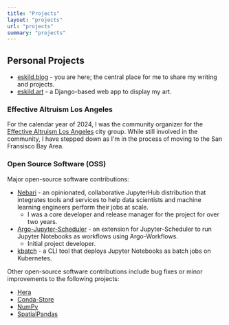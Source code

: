 ```yaml
---
title: "Projects"
layout: "projects"
url: "projects"
summary: "projects"
---
```




## Personal Projects

- [eskild.blog](https://eskild.blog) - you are here; the central place for me to share my writing and projects.
- [eskild.art](https://eskild.art) - a Django-based web app to display my art.


### Effective Altruism Los Angeles

For the calendar year of 2024, I was the community organizer for the [Effective Altruism Los Angeles](https://effectivealtruismla.org) city group. While still involved in the community, I have stepped down as I'm in the process of moving to the San Fransisco Bay Area.


### Open Source Software (OSS)

Major open-source software contributions:

- [Nebari](https://nebari.dev) - an opinionated, collaborative JupyterHub distribution that integrates tools and services to help data scientists and machine learning engineers perform their jobs at scale.
  - I was a core developer and release manager for the project for over two years.
- [Argo-Jupyter-Scheduler](https://github.com/nebari-dev/argo-jupyter-scheduler) - an extension for Jupyter-Scheduler to run Jupyter Notebooks as workflows using Argo-Workflows.
  - Initial project developer.
- [kbatch](https://github.com/kbatch-deb/kbatch) - a CLI tool that deploys Jupyter Notebooks as batch jobs on Kubernetes.

Other open-source software contributions include bug fixes or minor improvements to the following projects:
- [Hera](https://github.com/argoproj-labs/hera)
- [Conda-Store](https://github.com/conda-incubator/conda-store)
- [NumPy](https://github.com/numpy/numpy)
- [SpatialPandas](https://github.com/holoviz/spatialpandas)

